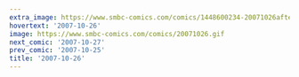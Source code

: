 ```yaml
---
extra_image: https://www.smbc-comics.com/comics/1448600234-20071026after.png
hovertext: '2007-10-26'
image: https://www.smbc-comics.com/comics/20071026.gif
next_comic: '2007-10-27'
prev_comic: '2007-10-25'
title: '2007-10-26'
---
```


